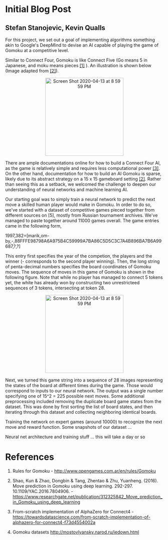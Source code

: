 
# Initial Blog Post
## Stefan Stanojevic, Kevin Qualls

For this project, we set out a goal of implementing algorithms something akin to Google's DeepMind to devise an AI capable of playing the game of Gomoku at a competitive level. 

Similar to Connect Four, Gomoku is like Connect Five (Go means 5 in Japanese, and moku means pieces [[1]](http://www.opengames.com.ar/en/rules/Gomoku) ). An illustration is shown below (Image adapted from [[2]](https://www.researchgate.net/publication/312325842_Move_prediction_in_Gomoku_using_deep_learning)).

<p align="center">
<img width="249" alt="Screen Shot 2020-04-13 at 8 59 59 PM" src="https://user-images.githubusercontent.com/54907300/79174814-d85b9300-7dc9-11ea-9377-9cc909485ad2.png">
</p>


There are ample documentations online for how to build a Connect Four AI, as the game is relatively simple and requires less computational power [[3]](http://www.opengames.com.ar/en/rules/Gomoku). On the other hand, documentation for how to build an AI Gomoku is sparse, likely due to its abstract strategy on a 15 x 15 gameboard setting [[2]](https://www.researchgate.net/publication/312325842_Move_prediction_in_Gomoku_using_deep_learning). Rather than seeing this as a setback, we welcomed the challenge to deepen our understanding of neural networks and machine learning AI.  

Our starting goal was to simply train a neural network to predict the next move a skilled human player would make in Gomoku. In order to do so, we've started with a dataset of competitive games pieced together from different sources on [5], mostly from Russian tournament archives. We've managed to paste together around 11000 games overall. The game entries came in the following form,

1997,382=[marik,om-by,-,88FFFE98798A6A975B4C59999A7BA86C5D5C3C7A4B896BA7B6A99687,?,?]

This entry first specifies the year of the competion, the players and the winner (- corresponds to the second player winning). Then, the long string of penta-decimal numbers specifies the board coordinates of Gomoku moves. The sequence of moves in this game of Gomoku is shown in the following figure. Note that while no player has managed to connect 5 tokens yet, the white has already won by constructing two unrestricteed sequences of 3 tokens, intersecting at token 28.


<p align="center">
<img width="249" alt="Screen Shot 2020-04-13 at 8 59 59 PM" src="https://user-images.githubusercontent.com/31740043/79678687-fa8b5180-81cb-11ea-9943-343c38e5bf97.PNG">
</p>


Next, we turned this game string into a sequence of 28 images representing the states of the board at different times during the game. Those would correspond to inputs to our neural network. The output was a single number specifying one of 15^2 = 225 possible next moves. Some additional preprocessing included removing the duplicate board game states from the dataset. This was done by first sorting the list of board states, and then iterating through this dataset and collecting neighboring identical boards.     

Training the network on expert games (around 10000) to recognize the next move and reward function. Some snapshots of our dataset ...

Neural net architecture and training stuff ... this will take a day or so


# References

1. Rules for Gomoku - http://www.opengames.com.ar/en/rules/Gomoku
2. Shao, Kun & Zhao, Dongbin & Tang, Zhentao & Zhu, Yuanheng. (2016). Move prediction in Gomoku using deep learning. 292-297. 10.1109/YAC.2016.7804906.  - https://www.researchgate.net/publication/312325842_Move_prediction_in_Gomoku_using_deep_learning

3. From-scratch implementation of AlphaZero for Connect4 - https://towardsdatascience.com/from-scratch-implementation-of-alphazero-for-connect4-f73d4554002a

4. Gomoku datasets http://mostovlyansky.narod.ru/iedown.html
